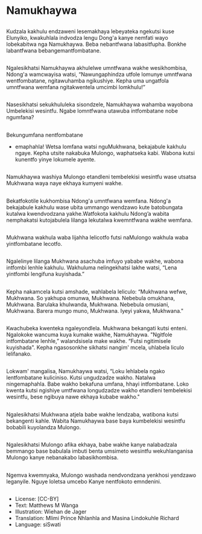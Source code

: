 # Namukhaywa

##
Kudzala kakhulu endzaweni
lesemakhaya lebeyateka
ngekutsi kuse Elunyiko,
kwakuhlala indvodza lengu
Dong'a kanye nemfati wayo
lobekabitwa nga Namukhaywa.
Beba nebantfwana labasitfupha.
Bonkhe labantfwana
bebangemantfombatane.


##
Ngalesikhatsi Namukhaywa
akhulelwe umntfwana wakhe
wesikhombisa, Ndong'a
wamcwayisa watsi,
“Nawungaphindza utfole
lomunye umntfwana
wentfombatane, ngitawuhamba
ngikushiye. Kepha uma
ungatfola umntfwana wemfana
ngitakwentela umcimbi
lomkhulu!”


##
Nasesikhatsi sekukhululeka
sisondzele, Namukhaywa
wahamba wayobona Umbelekisi
wesintfu. Ngabe lomntfwana
utawuba intfombatane nobe
ngumfana?


##
Bekungumfana nentfombatane
- emaphahla! Wetsa lomfana
watsi nguMukhwana,
bekajabule kakhulu ngaye.
Kepha utsite nakabuka
Mulongo, waphatseka kabi.
Wabona kutsi kunentfo yinye
lokumele ayente.


##
Namukhaywa washiya Mulongo
etandleni tembelekisi wesintfu
wase utsatsa Mukhwana waya
naye ekhaya kumyeni wakhe.


##
Bekatfokotile kukhombisa
Ndong'a umntfwana wemfana.
Ndong'a bekajabule kakhulu
wase ubita ummango
wendzawo kute batobungata
kutalwa kwendvodzana
yakhe.Watfokota kakhulu
Ndong’a wabita nemphakatsi
kutojabulela lilanga lekutalwa
kwemntfwana wakhe wemfana.


##
Mukhwana wakhula waba
lijahha lelicotfo futsi naMulongo
wakhula waba yintfombatane
lecotfo.


##
Ngalelinye lilanga Mukhwana
asachuba imfuyo yababe
wakhe, wabona intfombi lenhle
kakhulu. Wakhuluma
nelingekhatsi lakhe watsi, “Lena
yintfombi lengifuna kuyishada.”


##
Kepha nakamcela kutsi
amshade, wahlabela leliculo:
“Mukhwana wefwe, Mukhwana.
So yakhupa omunwa,
Mukhwana.
Nebebula omukhana,
Mukhwana.
Barulaka khulwanda,
Mukhwana.
Nebebula omusiani, Mukhwana.
Barera mungo muno,
Mukhwana.
Iyeyi yakwa, Mukhwana."


##
Kwachubeka kwenteka
ngaleyondlela. Mukhwana
bekangati kutsi enteni. Ngalokoke wancuma kuya kumake
wakhe, Namukhaywa.
"Ngitfole intfombatane lenhle,”
walandsisela make wakhe.
“Futsi ngitimisele kuyishada".
Kepha ngasosonkhe sikhatsi
nangim' mcela, uhlabela liculo
lelifanako.


##
Lokwam' mangalisa,
Namukhaywa watsi, “Loku
lehlabela ngako lentfombatane
kuliciniso. Kutsi ungudzadze
wakho. Natalwa
ningemaphahla. Babe wakho
bekafuna umfana, hhayi
intfombatane. Loko kwenta
kutsi ngishiye umtfwana
longudzadze wakho etandleni
tembelekisi wesintfu, bese
ngibuya nawe ekhaya kubabe
wakho."


##
Ngalesikhatsi Mukhwana atjela
babe wakhe lendzaba, watibona
kutsi bekangenti kahle. Wabita
Namukhaywa base baya
kumbelekisi wesintfu bobabili
kuyolandza Mulongo.


##
Ngalesikhatsi Mulongo afika
ekhaya, babe wakhe kanye
nalabadzala bemmango base
babulala imbuti benta
umsimeto wesintfu
wekuhlanganisa Mulongo kanye
nebanakabo labasikhombisa.


##
Ngemva kwemnyaka, Mulongo
washada nendvondzana
yenkhosi yendzawo leganyile.
Nguye loletsa umcebo Kanye
nentfokoto emndenini.


##
* License: [CC-BY]
* Text: Matthews M Wanga
* Illustration: Wiehan de Jager
* Translation: Mlimi Prince Nhlanhla and Masina
Lindokuhle Richard
* Language: siSwati

